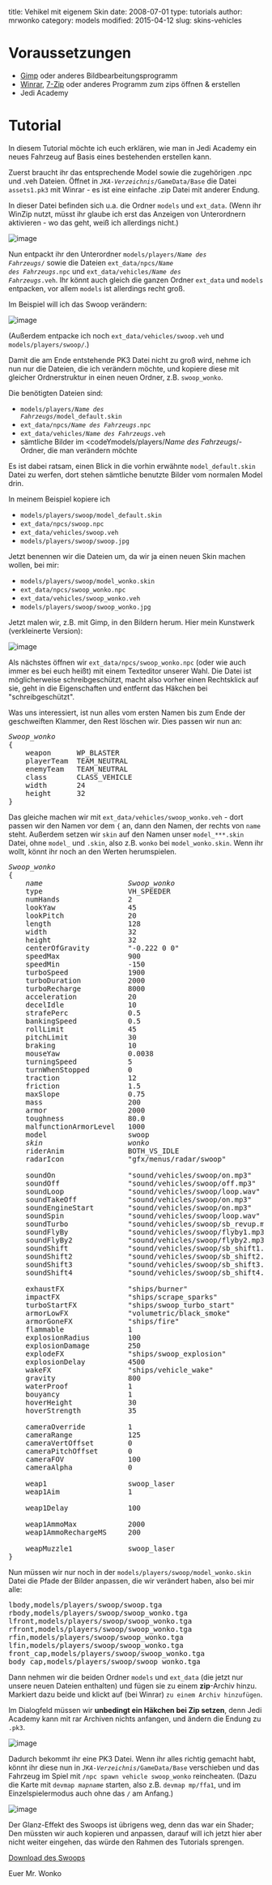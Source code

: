 ﻿title: Vehikel mit eigenem Skin
date: 2008-07-01
type: tutorials
author: mrwonko
category: models
modified: 2015-04-12
slug: skins-vehicles

# Voraussetzungen

*   [Gimp](http://www.gimp.org) oder anderes Bildbearbeitungsprogramm
*   [Winrar](http://www.winrar.de), [7-Zip](http://7-zip.org) oder anderes Programm zum zips öffnen & erstellen
*   Jedi Academy

# Tutorial

In diesem Tutorial möchte ich euch erklären, wie man in Jedi Academy ein neues Fahrzeug auf Basis eines bestehenden erstellen kann.

Zuerst braucht ihr das entsprechende Model sowie die zugehörigen .npc und .veh Dateien. Öffnet in <code><em>JKA-Verzeichnis</em>/GameData/Base</code> die Datei `assets1.pk3` mit Winrar - es ist eine einfache .zip Datei mit anderer Endung.

In dieser Datei befinden sich u.a. die Ordner `models` und `ext_data`. (Wenn ihr WinZip nutzt, müsst ihr glaube ich erst das Anzeigen von Unterordnern aktivieren - wo das geht, weiß ich allerdings nicht.)

![image]({filename}skins-vehicle/_shot1_c9wf.jpg)



Nun entpackt ihr den Unterordner <code>models/players/<em>Name des Fahrzeugs</em>/</code> sowie die Dateien <code>ext_data/npcs/<em>Name des Fahrzeugs</em>.npc</code> und <code>ext_data/vehicles/<em>Name des Fahrzeugs</em>.veh</code>. Ihr könnt auch gleich die ganzen Ordner `ext_data` und `models` entpacken, vor allem `models` ist allerdings recht groß.

Im Beispiel will ich das Swoop verändern:

![image]({filename}skins-vehicle/_shot2_yiht.jpg)

(Außerdem entpacke ich noch `ext_data/vehicles/swoop.veh` und `models/players/swoop/`.)

Damit die am Ende entstehende PK3 Datei nicht zu groß wird, nehme ich nun nur die Dateien, die ich verändern möchte, und kopiere diese mit gleicher Ordnerstruktur in einen neuen Ordner, z.B. `swoop_wonko`.

Die benötigten Dateien sind:

*   <code>models/players/<em>Name des Fahrzeugs</em>/model_default.skin</code>
*   <code>ext_data/npcs/<em>Name des Fahrzeugs</em>.npc</code>
*   <code>ext_data/vehicles/<em>Name des Fahrzeugs</em>.veh</code>
*   sämtliche Bilder im <codeYmodels/players/<em>Name des Fahrzeugs</em>/</code>-Ordner, die man verändern möchte

Es ist dabei ratsam, einen Blick in die vorhin erwähnte `model_default.skin` Datei zu werfen, dort stehen sämtliche benutzte Bilder vom normalen Model drin.

In meinem Beispiel kopiere ich

*   `models/players/swoop/model_default.skin`
*   `ext_data/npcs/swoop.npc`
*   `ext_data/vehicles/swoop.veh`
*   `models/players/swoop/swoop.jpg`

Jetzt benennen wir die Dateien um, da wir ja einen neuen Skin machen wollen, bei mir:

*   `models/players/swoop/model_wonko.skin`
*   `ext_data/npcs/swoop_wonko.npc`
*   `ext_data/vehicles/swoop_wonko.veh`
*   `models/players/swoop/swoop_wonko.jpg`

Jetzt malen wir, z.B. mit Gimp, in den Bildern herum. Hier mein Kunstwerk (verkleinerte Version):

![image]({filename}skins-vehicle/_shot3_j9i1.jpg)

Als nächstes öffnen wir `ext_data/npcs/swoop_wonko.npc` (oder wie auch immer es bei euch heißt) mit einem Texteditor unserer Wahl. Die Datei ist möglicherweise schreibgeschützt, macht also vorher einen Rechtsklick auf sie, geht in die Eigenschaften und entfernt das Häkchen bei "schreibgeschützt".

Was uns interessiert, ist nun alles vom ersten Namen bis zum Ende der geschweiften Klammer, den Rest löschen wir. Dies passen wir nun an:

<pre><em>Swoop_wonko</em>
{
    weapon      WP_BLASTER
    playerTeam  TEAM_NEUTRAL
    enemyTeam   TEAM_NEUTRAL
    class       CLASS_VEHICLE
    width       24
    height      32
}</pre>

Das gleiche machen wir mit `ext_data/vehicles/swoop_wonko.veh` - dort passen wir den Namen vor dem `{` an, dann den Namen, der rechts von `name` steht. Außerdem setzen wir `skin` auf den Namen unser `model_***.skin` Datei, ohne `model_` und `.skin`, also z.B. `wonko` bei `model_wonko.skin`. Wenn ihr wollt, könnt ihr noch an den Werten herumspielen.

<pre><em>Swoop_wonko</em>
{
    <em>name                    Swoop_wonko</em>
    type                    VH_SPEEDER
    numHands                2
    lookYaw                 45
    lookPitch               20
    length                  128
    width                   32
    height                  32
    centerOfGravity         "-0.222 0 0"
    speedMax                900
    speedMin                -150
    turboSpeed              1900
    turboDuration           2000
    turboRecharge           8000
    acceleration            20
    decelIdle               10
    strafePerc              0.5
    bankingSpeed            0.5
    rollLimit               45
    pitchLimit              30
    braking                 10
    mouseYaw                0.0038
    turningSpeed            5
    turnWhenStopped         0
    traction                12
    friction                1.5
    maxSlope                0.75
    mass                    200
    armor                   2000
    toughness               80.0
    malfunctionArmorLevel   1000
    model                   swoop
    <em>skin                    wonko</em>
    riderAnim               BOTH_VS_IDLE
    radarIcon               "gfx/menus/radar/swoop"
    
    soundOn                 "sound/vehicles/swoop/on.mp3"
    soundOff                "sound/vehicles/swoop/off.mp3"
    soundLoop               "sound/vehicles/swoop/loop.wav"
    soundTakeOff            "sound/vehicles/swoop/on.mp3"
    soundEngineStart        "sound/vehicles/swoop/on.mp3"
    soundSpin               "sound/vehicles/swoop/loop.wav"
    soundTurbo              "sound/vehicles/swoop/sb_revup.mp3"
    soundFlyBy              "sound/vehicles/swoop/flyby1.mp3"
    soundFlyBy2             "sound/vehicles/swoop/flyby2.mp3"
    soundShift              "sound/vehicles/swoop/sb_shift1.mp3"
    soundShift2             "sound/vehicles/swoop/sb_shift2.mp3"
    soundShift3             "sound/vehicles/swoop/sb_shift3.mp3"
    soundShift4             "sound/vehicles/swoop/sb_shift4.mp3"
    
    exhaustFX               "ships/burner"
    impactFX                "ships/scrape_sparks"
    turboStartFX            "ships/swoop_turbo_start"
    armorLowFX              "volumetric/black_smoke"
    armorGoneFX             "ships/fire"
    flammable               1
    explosionRadius         100
    explosionDamage         250
    explodeFX               "ships/swoop_explosion"
    explosionDelay          4500
    wakeFX                  "ships/vehicle_wake"
    gravity                 800
    waterProof              1
    bouyancy                1
    hoverHeight             30
    hoverStrength           35
    
    cameraOverride          1
    cameraRange             125
    cameraVertOffset        0
    cameraPitchOffset       0
    cameraFOV               100
    cameraAlpha             0
    
    weap1                   swoop_laser
    weap1Aim                1
    
    weap1Delay              100
    
    weap1AmmoMax            2000
    weap1AmmoRechargeMS     200
    
    weapMuzzle1             swoop_laser
}</pre>

Nun müssen wir nur noch in der `models/players/swoop/model_wonko.skin` Datei die Pfade der Bilder anpassen, die wir verändert haben, also bei mir alle:

<pre>lbody,models/players/swoop/swoop.tga
rbody,models/players/swoop/swoop_wonko.tga
lfront,models/players/swoop/swoop_wonko.tga
rfront,models/players/swoop/swoop_wonko.tga
rfin,models/players/swoop/swoop_wonko.tga
lfin,models/players/swoop/swoop_wonko.tga
front_cap,models/players/swoop/swoop_wonko.tga
body_cap,models/players/swoop/swoop_wonko.tga</pre>

Dann nehmen wir die beiden Ordner `models` und `ext_data` (die jetzt nur unsere neuen Dateien enthalten) und fügen sie zu einem **zip**-Archiv hinzu. Markiert dazu beide und klickt auf (bei Winrar) `zu einem Archiv hinzufügen`.

<div class="alert alert-warning">Im Dialogfeld müssen wir <strong>unbedingt ein Häkchen bei Zip setzen</strong>, denn Jedi Academy kann mit rar Archiven nichts anfangen, und ändern die Endung zu <code>.pk3</code>.</div>

![image]({filename}skins-vehicle/_shot4_ceml.jpg)

Dadurch bekommt ihr eine PK3 Datei. Wenn ihr alles richtig gemacht habt, könnt ihr diese nun in <code><em>JKA-Verzeichnis</em>/GameData/Base</code> verschieben und das Fahrzeug im Spiel mit `/npc spawn vehicle swoop_wonko` reincheaten. (Dazu die Karte mit <code>devmap <em>mapname</em></code> starten, also z.B. `devmap mp/ffa1`, und im Einzelspielermodus auch ohne das `/` am Anfang.)

![image]({filename}skins-vehicle/_shot5_mk9x.jpg)

Der Glanz-Effekt des Swoops ist übrigens weg, denn das war ein Shader; Den müssten wir auch kopieren und anpassen, darauf will ich jetzt hier aber nicht weiter eingehen, das würde den Rahmen des Tutorials sprengen.

[Download des Swoops]({filename}examples/swoop_wonko.pk3)

Euer Mr. Wonko